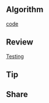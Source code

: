 ## Algorithm

[code](/images/temp/haha-2023-09-10.png)

## Review

[Testing](https://weread.qq.com/web/reader/b1e42bb3643425f386a66306276306379385466366742366732303772425146172?)

## Tip

## Share
